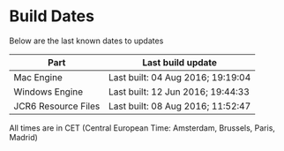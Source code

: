 # Build Dates

Below are the last known dates to updates

Part | Last build update
-----|-----
Mac Engine | Last built: 04 Aug 2016; 19:19:04
Windows Engine | Last built: 12 Jun 2016; 19:44:33
JCR6 Resource Files | Last built: 08 Aug 2016; 11:52:47
All times are in CET (Central European Time: Amsterdam, Brussels, Paris, Madrid)



